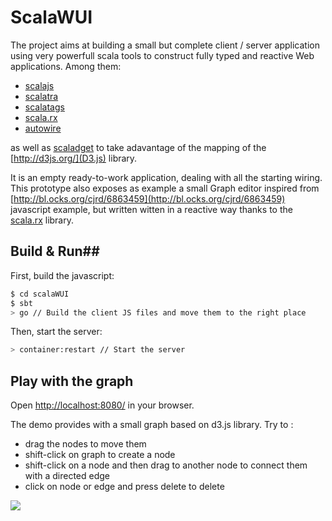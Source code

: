 # ScalaWUI #

The project aims at building a small but complete client / server application using very powerfull scala tools to construct fully typed and reactive Web applications. Among them:

- [scalajs](https://github.com/scala-js/scala-js)
- [scalatra](http://scalatra.org/)
- [scalatags](https://github.com/lihaoyi/scalatags)
- [scala.rx](https://github.com/lihaoyi/scala.rx)
- [autowire](https://github.com/lihaoyi/autowire)

as well as [scaladget](https://github.com/mathieuleclaire/scaladget) to take adavantage of the mapping of the [http://d3js.org/](D3.js) library.

It is an empty ready-to-work application, dealing with all the starting wiring. This prototype also exposes as example a small Graph editor inspired from [http://bl.ocks.org/cjrd/6863459](http://bl.ocks.org/cjrd/6863459) javascript example, but written witten in a reactive way thanks to the [scala.rx](https://github.com/lihaoyi/scala.rx) library.

## Build & Run##
First, build the javascript:
```sh
$ cd scalaWUI
$ sbt
> go // Build the client JS files and move them to the right place
```

Then, start the server:
```sh
> container:restart // Start the server
```

## Play with the graph ##

Open [http://localhost:8080/](http://localhost:8080/) in your browser.

The demo provides with a small graph based on d3.js library. Try to :
- drag the nodes to move them
- shift-click on graph to create a node
- shift-click on a node and then drag to another node to connect them with a directed edge
- click on node or edge and press delete to delete


![](http://public.iscpif.fr/~leclaire/graph.png)
